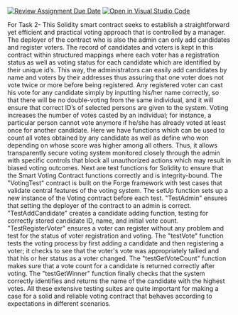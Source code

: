 [![Review Assignment Due Date](https://classroom.github.com/assets/deadline-readme-button-22041afd0340ce965d47ae6ef1cefeee28c7c493a6346c4f15d667ab976d596c.svg)](https://classroom.github.com/a/wK_5sh4Y)
[![Open in Visual Studio Code](https://classroom.github.com/assets/open-in-vscode-2e0aaae1b6195c2367325f4f02e2d04e9abb55f0b24a779b69b11b9e10269abc.svg)](https://classroom.github.com/online_ide?assignment_repo_id=15283030&assignment_repo_type=AssignmentRepo)

For Task 2-
This Solidity smart contract seeks to establish a straightforward yet efficient and practical voting approach that is controlled by a manager. The deployer of the contract who is also the admin can only add candidates and register voters. The record of candidates and voters is kept in this contract within structured mappings where each voter has a registration status as well as voting status for each candidate which are identified by their unique id’s. This way, the administrators can easily add candidates by name and voters by their addresses thus assuring that one voter does not vote twice or more before being registered. Any registered voter can cast his vote for any candidate simply by inputting his/her name correctly, so that there will be no double-voting from the same individual, and it will ensure that correct ID’s of selected persons are given to the system. Voting increases the number of votes casted by an individual; for instance, a particular person cannot vote anymore if he/she has already voted at least once for another candidate. Here we have functions which can be used to count all votes obtained by any candidate as well as define who won depending on whose score was higher among all others. Thus, it allows transparently secure voting system monitored closely through the admin with specific controls that block all unauthorized actions which may result in biased voting outcomes. Next are test functions for Solidity to ensure that the Smart Voting Contract functions correctly and is integrity-bound. The "VotingTest" contract is built on the Forge framework with test cases that validate central features of the voting system. The setUp function sets up a new instance of the Voting contract before each test. "TestAdmin" ensures that setting the deployer of the contract to an admin is correct. "TestAddCandidate" creates a candidate adding function, testing for correctly stored candidate ID, name, and initial vote count. "TestRegisterVoter" ensures a voter can register without any problem and test for the status of voter registration and voting. The "testVote" function tests the voting process by first adding a candidate and then registering a voter; it checks to see that the voter's vote was appropriately tallied and that his or her status as a voter changed. The "testGetVoteCount" function makes sure that a vote count for a candidate is returned correctly after voting. The "testGetWinner" function finally checks that the system correctly identifies and returns the name of the candidate with the highest votes. All these extensive testing suites are quite important for making a case for a solid and reliable voting contract that behaves according to expectations in different scenarios.
